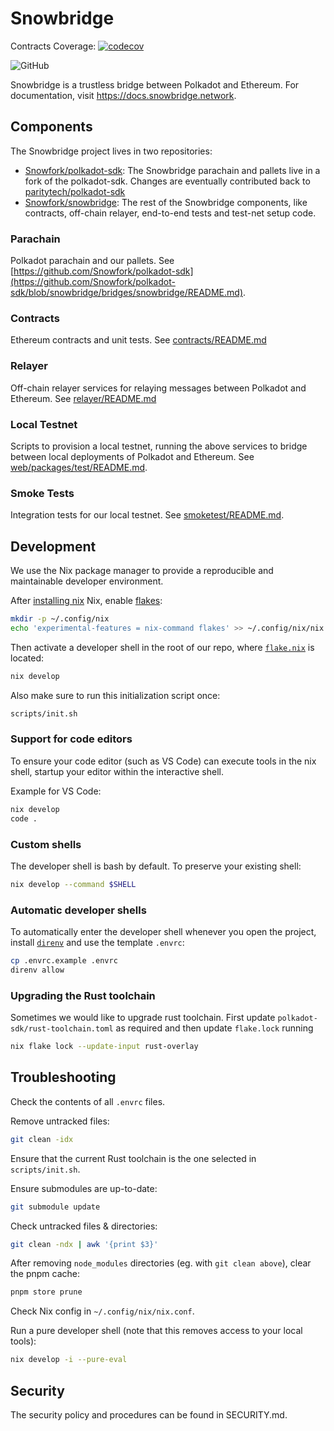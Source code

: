 # Snowbridge
Contracts Coverage:
[![codecov](https://codecov.io/gh/Snowfork/snowbridge/branch/main/graph/badge.svg?token=9hvgSws4rN)](https://codecov.io/gh/Snowfork/snowbridge)

![GitHub](https://img.shields.io/github/license/Snowfork/snowbridge)

Snowbridge is a trustless bridge between Polkadot and Ethereum. For documentation, visit https://docs.snowbridge.network.

## Components

The Snowbridge project lives in two repositories:

- [Snowfork/polkadot-sdk](https://github.com/Snowfork/polkadot-sdk): The Snowbridge parachain and pallets live in
  a fork of the polkadot-sdk. Changes are eventually contributed back to
  [paritytech/polkadot-sdk](https://github.com/paritytech/polkadot-sdk)
- [Snowfork/snowbridge](https://github.com/Snowfork/snowbridge): The rest of the Snowbridge components, like contracts,
  off-chain relayer, end-to-end tests and test-net setup code.

### Parachain

Polkadot parachain and our pallets. See [https://github.com/Snowfork/polkadot-sdk](https://github.com/Snowfork/polkadot-sdk/blob/snowbridge/bridges/snowbridge/README.md).

### Contracts

Ethereum contracts and unit tests. See [contracts/README.md](https://github.com/Snowfork/snowbridge/blob/main/contracts/README.md)

### Relayer

Off-chain relayer services for relaying messages between Polkadot and Ethereum. See
[relayer/README.md](https://github.com/Snowfork/snowbridge/blob/main/relayer/README.md)

### Local Testnet

Scripts to provision a local testnet, running the above services to bridge between local deployments of Polkadot and
Ethereum. See [web/packages/test/README.md](https://github.com/Snowfork/snowbridge/blob/main/web/packages/test/README.md).

### Smoke Tests

Integration tests for our local testnet. See [smoketest/README.md](https://github.com/Snowfork/snowbridge/blob/main/smoketest/README.md).

## Development

We use the Nix package manager to provide a reproducible and maintainable developer environment.

After [installing nix](https://nixos.org/download.html) Nix, enable [flakes](https://nixos.wiki/wiki/Flakes):

```sh
mkdir -p ~/.config/nix
echo 'experimental-features = nix-command flakes' >> ~/.config/nix/nix.conf
```

Then activate a developer shell in the root of our repo, where
[`flake.nix`](https://github.com/Snowfork/snowbridge/blob/main/flake.nix) is located:

```sh
nix develop
```

Also make sure to run this initialization script once:
```sh
scripts/init.sh
```

### Support for code editors

To ensure your code editor (such as VS Code) can execute tools in the nix shell, startup your editor within the
interactive shell.

Example for VS Code:

```sh
nix develop
code .
```

### Custom shells

The developer shell is bash by default. To preserve your existing shell:

```sh
nix develop --command $SHELL
```

### Automatic developer shells

To automatically enter the developer shell whenever you open the project, install
[`direnv`](https://direnv.net/docs/installation.html) and use the template `.envrc`:

```sh
cp .envrc.example .envrc
direnv allow
```

### Upgrading the Rust toolchain

Sometimes we would like to upgrade rust toolchain. First update `polkadot-sdk/rust-toolchain.toml` as required and then
update `flake.lock` running
```sh
nix flake lock --update-input rust-overlay
```

## Troubleshooting

Check the contents of all `.envrc` files.

Remove untracked files:
```sh
git clean -idx
```

Ensure that the current Rust toolchain is the one selected in `scripts/init.sh`.

Ensure submodules are up-to-date:
```sh
git submodule update
```

Check untracked files & directories:
```sh
git clean -ndx | awk '{print $3}'
```
After removing `node_modules` directories (eg. with `git clean above`), clear the pnpm cache:
```sh
pnpm store prune
```

Check Nix config in `~/.config/nix/nix.conf`.

Run a pure developer shell (note that this removes access to your local tools):
```sh
nix develop -i --pure-eval
```

## Security

The security policy and procedures can be found in SECURITY.md.
